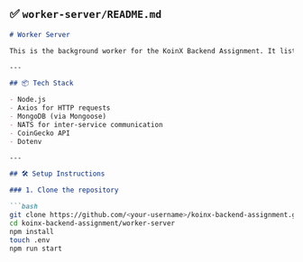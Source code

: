 ## ✅ `worker-server/README.md`

```markdown
# Worker Server

This is the background worker for the KoinX Backend Assignment. It listens to NATS messages from the API server, fetches cryptocurrency data from the CoinGecko API, and stores it in MongoDB.

---

## 📦 Tech Stack

- Node.js
- Axios for HTTP requests
- MongoDB (via Mongoose)
- NATS for inter-service communication
- CoinGecko API
- Dotenv

---

## 🛠️ Setup Instructions

### 1. Clone the repository

```bash
git clone https://github.com/<your-username>/koinx-backend-assignment.git
cd koinx-backend-assignment/worker-server
npm install
touch .env
npm run start

